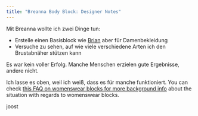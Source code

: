 ```yaml
---
title: "Breanna Body Block: Designer Notes"
---
```


Mit Breanna wollte ich zwei Dinge tun:

- Erstelle einen Basisblock wie [Brian](/designs/brian) aber für Damenbekleidung
- Versuche zu sehen, auf wie viele verschiedene Arten ich den Brustabnäher stützen kann

Es war kein voller Erfolg. Manche Menschen erzielen gute Ergebnisse, andere nicht.

Ich lasse es oben, weil ich weiß, dass es für manche funktioniert. You can check [this FAQ on womenswear blocks for more background info](/docs/faq/womenswear-blocks) about the situation with regards to womenswear blocks.

joost


